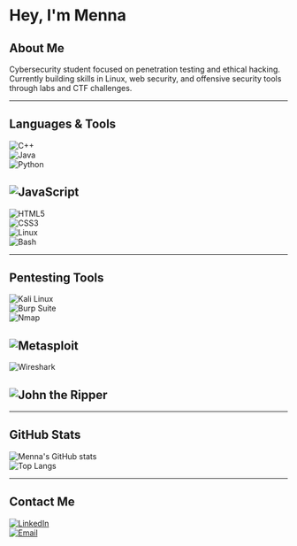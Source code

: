 # Hey, I'm Menna  

## About Me
Cybersecurity student focused on penetration testing and ethical hacking.  
Currently building skills in Linux, web security, and offensive security tools through labs and CTF challenges.  

---

## Languages & Tools  
![C++](https://img.shields.io/badge/-C++-00599C?logo=c%2B%2B&logoColor=white&style=flat)  
![Java](https://img.shields.io/badge/-Java-007396?logo=java&logoColor=white&style=flat)  
![Python](https://img.shields.io/badge/-Python-3776AB?logo=python&logoColor=white&style=flat)  
## ![JavaScript](https://img.shields.io/badge/-JavaScript-F7DF1E?logo=javascript&logoColor=black&style=flat)  
![HTML5](https://img.shields.io/badge/-HTML5-E34F26?logo=html5&logoColor=white&style=flat)  
![CSS3](https://img.shields.io/badge/-CSS3-1572B6?logo=css3&logoColor=white&style=flat)  
![Linux](https://img.shields.io/badge/-Linux-FCC624?logo=linux&logoColor=black&style=flat)  
![Bash](https://img.shields.io/badge/-Bash-4EAA25?logo=gnubash&logoColor=white&style=flat)  

---

## Pentesting Tools  
![Kali Linux](https://img.shields.io/badge/-Kali%20Linux-557C94?logo=kalilinux&logoColor=white&style=flat)  
![Burp Suite](https://img.shields.io/badge/-Burp%20Suite-FF6F00?logo=burpsuite&logoColor=white&style=flat)  
![Nmap](https://img.shields.io/badge/-Nmap-004B87?logo=nmap&logoColor=white&style=flat)  
## ![Metasploit](https://img.shields.io/badge/-Metasploit-3AABE8?logo=metasploit&logoColor=white&style=flat)  
![Wireshark](https://img.shields.io/badge/-Wireshark-1679A7?logo=wireshark&logoColor=white&style=flat)  
## ![John the Ripper](https://img.shields.io/badge/-John%20the%20Ripper-000000?style=flat)  

---

## GitHub Stats  
![Menna's GitHub stats](https://github-readme-stats.vercel.app/api?username=menooo12&show_icons=true&theme=dark)  
![Top Langs](https://github-readme-stats.vercel.app/api/top-langs/?username=menooo12&layout=compact&theme=dark)  

---

## Contact Me  
[![LinkedIn](https://img.shields.io/badge/LinkedIn-blue?logo=linkedin&logoColor=white&style=flat)](https://www.linkedin.com/in/menna-gamal-abb412313)  
[![Email](https://img.shields.io/badge/Email-D14836?logo=gmail&logoColor=white&style=flat)](mailto:mennaagamal2@gmail.com)  
